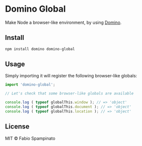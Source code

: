 # Domino Global

Make Node a browser-like environment, by using [Domino](https://github.com/fgnass/domino).

## Install

```sh
npm install domino domino-global
```

## Usage

Simply importing it will register the following browser-like globals:

```ts
import 'domino-global';

// Let's check that some browser-like globals are available

console.log ( typeof globalThis.window ); // => 'object'
console.log ( typeof globalThis.document ); // => 'object'
console.log ( typeof globalThis.location ); // => 'object'
```

## License

MIT © Fabio Spampinato
